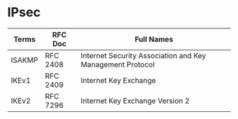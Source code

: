 # IPsec
Terms | RFC Doc | Full Names |
------|---------|------------|
ISAKMP | RFC 2408 | Internet Security Association and Key Management Protocol |
IKEv1 | RFC 2409 | Internet Key Exchange |
IKEv2 | RFC 7296 | Internet Key Exchange Version 2 |
